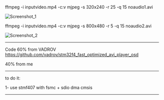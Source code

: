 ffmpeg -i inputvideo.mp4 -c:v mjpeg -s 320x240 -r 25 -q 15 noaudio1.avi

![Screenshot_1](https://github.com/user-attachments/assets/7d7b8990-d150-41e9-9717-de28bafb850f)

ffmpeg -i inputvideo.mp4 -c:v mjpeg -s 800x480 -r 5 -q 15 noaudio2.avi

![Screenshot_2](https://github.com/user-attachments/assets/5f2a1f04-3145-4cba-a51a-a46127893b04)

************************************************************

Code 60% from VADROV https://github.com/vadrov/stm32f4_fast_optimized_avi_player_osd

40% from me

************************************************************

to do it:

1- use stmf407 with fsmc + sdio dma cmsis

************************************************************


